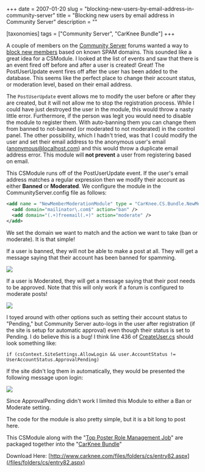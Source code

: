 +++
date = 2007-01-20
slug = "blocking-new-users-by-email-address-in-community-server"
title = "Blocking new users by email address in Community Server"
description = ""

[taxonomies]
tags = ["Community Server", "CarKnee Bundle"]
+++

A couple of members on the [Community Server](http://communityserver.org/) forums wanted a way to [block new members](http://communityserver.org/forums/thread/561844.aspx) based on known SPAM domains. This sounded like a great idea for a CSModule. I looked at the list of events and saw that there is an event fired off before and after a user is created! Great! The PostUserUpdate event fires off after the user has been added to the database. This seems like the perfect place to change their account status, or moderation level, based on their email address.

<!-- more -->

The `PostUserUpdate` event allows me to modify the user before or after they are created, but it will not allow me to stop the registration process. While I could have just destroyed the user in the module, this would throw a nasty little error. Furthermore, if the person was legit you would need to disable the module to register them. With auto-banning them you can change them from banned to not-banned (or moderated to not moderated) in the control panel. The other possibility, which I hadn't tried, was that I could modify the user and set their email address to the anonymous user's email (anonymous@localhost.com) and this would throw a duplicate email address error. This module will **not prevent** a user from registering based on email.

This CSModule runs off of the PostUserUpdate event. If the user's email address matches a regular expression then we modify their account as either **Banned** or **Moderated**. We configure the module in the CommunityServer.config file as follows:

```xml
<add name = "NewMemberModerationModule" type = "CarKnee.CS.Bundle.NewMemberModerationModule, CarKnee.CS.Bundle">  
  <add domain="mailinator\.com$" action="ban" />  
  <add domain="(.+)freemail(.+)" action="moderate" />  
</add>
```

We set the domain we want to match and the action we want to take (ban or moderate). It is that simple!

If a user is banned, they will not be able to make a post at all. They will get a message saying that their account has been banned for spamming. 

![](http://www.carknee.com/photos/blogpics/images/99/original.aspx)

If a user is Moderated, they will get a message saying that their post needs to be approved. Note that this will only work if a forum is configured to moderate posts!

![](http://www.carknee.com/photos/blogpics/images/100/original.aspx)  

I toyed around with other options such as setting their account status to "Pending," but Community Server auto-logs in the user after registration (if the site is setup for automatic approval) even though their status is set to Pending. I do believe this is a bug! I think line 436 of [CreateUser.cs](http://code.communityserver.org/?path=CS+Tree%5cCS+2.1%5cControls%5cUser%5cCreateUser.cs) should look something like:

`if (csContext.SiteSettings.AllowLogin && user.AccountStatus != UserAccountStatus.ApprovalPending)`

If the site didn't log them in automatically, they would be presented the following message upon login:

 ![](http://www.carknee.com/photos/blogpics/images/101/original.aspx)

Since ApprovalPending didn't work I limited this Module to either a Ban or Moderate setting.

The code for the module is also pretty simple, but it is a bit long to post here.

This CSModule along with the "[Top Poster Role Management Job](http://www.carknee.com/archive/2007/01/10/top-posters-role-management-community-server-job.aspx)" are packaged together into the "[CarKnee Bundle](/files/folders/cs/entry82.aspx)"

Download Here: [http://www.carknee.com/files/folders/cs/entry82.aspx](/files/folders/cs/entry82.aspx) 
